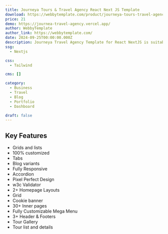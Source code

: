```yaml
---
title: Journeya Tours & Travel Agency React Next JS Template
download: https://webbytemplate.com/product/journeya-tours-travel-agency-react-next-js-template
price: 21
demo: https://journea-travel-agency.vercel.app/
author: WebbyTemplate
author_link: https://webbytemplate.com/
date: 2024-09-25T00:00:00.000Z
description: Journeya Travel Agency Template for React NextJS is suitable for travel agencies, tour operators, vacation planners, and similar businesses.  Its sleek, minimal design with creative animations makes it stylish and attractive, ideal for showcasing your travel skills and making a strong impression in the industry.
ssg:
  - Nextjs

css:
  - Tailwind

cms: []

category:
  - Business
  - Travel
  - Blog
  - Portfolio
  - Dashboard

draft: false
---
```

## Key Features

- Grids and lists
- 100% customized
- Tabs
- Blog variants
- Fully Responsive
- Accordion
- Pixel Perfect Design
- w3c Validator
- 2+ Homepage Layouts
- Grid
- Cookie banner
- 30+ Inner pages
- Fully Customizable Mega Menu
- 3+ Header & Footers
- Tour Gallery
- Tour list and details
